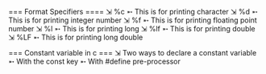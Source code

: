 === Format Specifiers ====
⇲ %c ➵ This is for printing character
⇲ %d ➵ This is for printing integer number
⇲ %f ➵ This is for printing floating point number
⇲ %l ➵ This is for printing long 
⇲ %lf ➵ This is for printing double
⇲ %LF ➵ This is for printing long double



=== Constant variable in c ===
⇲ Two ways to declare a constant variable
➵ With the const key
➵ With #define pre-processor